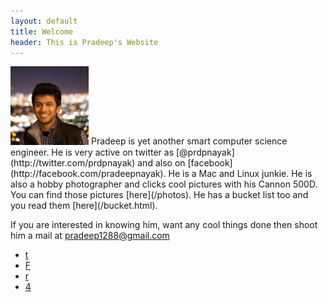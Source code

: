 ```yaml
---
layout: default
title: Welcome
header: This is Pradeep's Website
---
```

<img class="inset right" title="Pradeep Nayak" src="/images/profile.jpg" alt="Pradeeps picture" width="125px">
Pradeep is yet another smart computer science engineer. He is very active on twitter as [@prdpnayak](http://twitter.com/prdpnayak) and also on [facebook](http://facebook.com/pradeepnayak). He is a Mac and Linux junkie. He is also a hobby photographer and clicks cool pictures with his Cannon 500D. You can find those pictures [here](/photos). He has a bucket list too and you read them [here](/bucket.html).

If you are interested in knowing him, want any cool things done then shoot him a mail at <pradeep1288@gmail.com>
<ul class="ca-menu">
<li><a class="social" href="http://twitter.com/prdpnayak" target="_blank">t</a></li>
<li><a class ="social" href="http://facebook.com/pradeepnayak" target="_blank">F</a></li>
<li><a class="social" href="http://feeds.feedburner.com/pradeepnayak" target="_blank">r</a></li>
<li><a class="social" href="mailto:pradeep@pradeepnayak.in" target="_blank" >4</a></li>
</ul>
